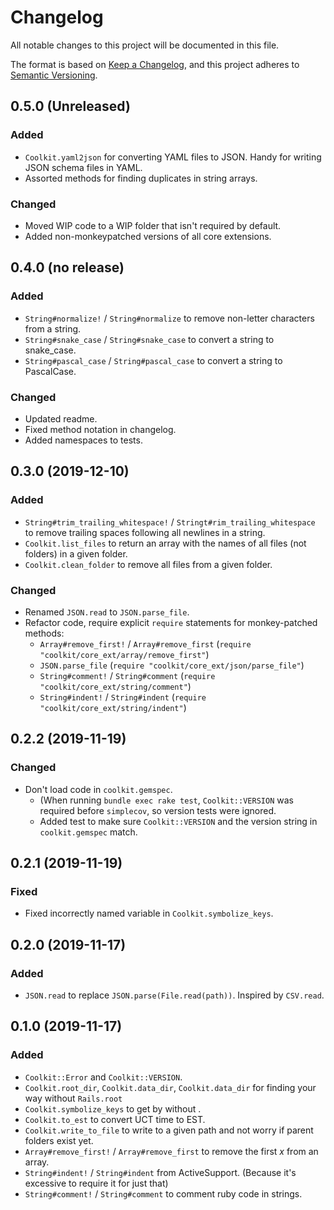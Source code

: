 # Changelog

All notable changes to this project will be documented in this file.

The format is based on [Keep a Changelog](https://keepachangelog.com/en/1.0.0/),
and this project adheres to [Semantic Versioning](https://semver.org/spec/v2.0.0.html).

## 0.5.0 (Unreleased)

### Added

- `Coolkit.yaml2json` for converting YAML files to JSON. Handy for writing JSON schema files in YAML.
- Assorted methods for finding duplicates in string arrays.

### Changed

- Moved WIP code to a WIP folder that isn't required by default.
- Added non-monkeypatched versions of all core extensions.

## 0.4.0 (no release)

### Added

- `String#normalize!` / `String#normalize` to remove non-letter characters from a string.
- `String#snake_case` / `String#snake_case` to convert a string to snake_case.
- `String#pascal_case` / `String#pascal_case` to convert a string to PascalCase.

### Changed

- Updated readme.
- Fixed method notation in changelog.
- Added namespaces to tests.


## 0.3.0 (2019-12-10)

### Added

- `String#trim_trailing_whitespace!` / `Stringt#rim_trailing_whitespace` to remove trailing spaces following all newlines in a string.
- `Coolkit.list_files` to return an array with the names of all files (not folders) in a given folder.
- `Coolkit.clean_folder` to remove all files from a given folder.

### Changed

- Renamed `JSON.read` to `JSON.parse_file`.
- Refactor code, require explicit `require` statements for monkey-patched methods:
    - `Array#remove_first!` / `Array#remove_first` (`require "coolkit/core_ext/array/remove_first"`)
    - `JSON.parse_file` (`require "coolkit/core_ext/json/parse_file"`)
    - `String#comment!` / `String#comment` (`require "coolkit/core_ext/string/comment"`)
    - `String#indent!` / `String#indent` (`require "coolkit/core_ext/string/indent"`)

## 0.2.2 (2019-11-19)

### Changed

- Don't load code in `coolkit.gemspec`.
    - (When running `bundle exec rake test`, `Coolkit::VERSION` was required before `simplecov`, so version tests were ignored.
    - Added test to make sure `Coolkit::VERSION` and the version string in `coolkit.gemspec` match.

## 0.2.1 (2019-11-19)

### Fixed

- Fixed incorrectly named variable in `Coolkit.symbolize_keys`.

## 0.2.0 (2019-11-17)

### Added

- `JSON.read` to replace `JSON.parse(File.read(path))`. Inspired by `CSV.read`.

## 0.1.0 (2019-11-17)

### Added

- `Coolkit::Error` and `Coolkit::VERSION`.
- `Coolkit.root_dir`, `Coolkit.data_dir`, `Coolkit.data_dir` for finding your way without `Rails.root`
- `Coolkit.symbolize_keys` to get by without .
- `Coolkit.to_est` to convert UCT time to EST.
- `Coolkit.write_to_file` to write to a given path and not worry if parent folders exist yet.
- `Array#remove_first!` / `Array#remove_first` to remove the first *x* from an array.
- `String#indent!` / `String#indent` from ActiveSupport. (Because it's excessive to require it for just that)
- `String#comment!` / `String#comment` to comment ruby code in strings.
